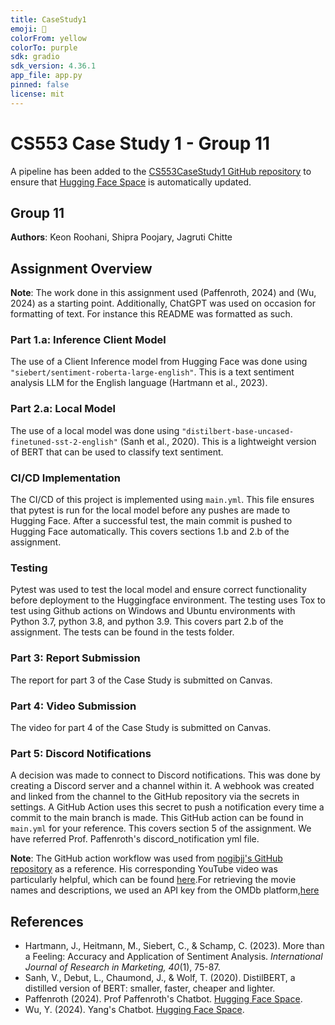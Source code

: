 ```yaml
---
title: CaseStudy1
emoji: 💬
colorFrom: yellow
colorTo: purple
sdk: gradio
sdk_version: 4.36.1
app_file: app.py
pinned: false
license: mit
---
```


# CS553 Case Study 1 - Group 11

A pipeline has been added to the [CS553CaseStudy1 GitHub repository](https://github.com/jvroo/CS553CaseStudy1.git) to ensure that [Hugging Face Space](https://huggingface.co/spaces/ML-OPS-Grp11/CaseStudy1) is automatically updated.

## Group 11
**Authors**: Keon Roohani, Shipra Poojary, Jagruti Chitte

## Assignment Overview

**Note**: The work done in this assignment used (Paffenroth, 2024) and (Wu, 2024) as a starting point. Additionally, ChatGPT was used on occasion for formatting of text. For instance this README was formatted as such. 

### Part 1.a: Inference Client Model
The use of a Client Inference model from Hugging Face was done using `"siebert/sentiment-roberta-large-english"`. This is a text sentiment analysis LLM for the English language (Hartmann et al., 2023).

### Part 2.a: Local Model
The use of a local model was done using `"distilbert-base-uncased-finetuned-sst-2-english"` (Sanh et al., 2020). This is a lightweight version of BERT that can be used to classify text sentiment.

### CI/CD Implementation
The CI/CD of this project is implemented using `main.yml`. This file ensures that pytest is run for the local model before any pushes are made to Hugging Face. After a successful test, the main commit is pushed to Hugging Face automatically. This covers sections 1.b and 2.b of the assignment.

### Testing
Pytest was used to test the local model and ensure correct functionality before deployment to the Huggingface environment.
The testing uses Tox to test using Github actions on Windows and Ubuntu environments with Python 3.7, python 3.8,
and python 3.9. 
This covers part 2.b of the assignment. The tests can be found in the tests folder. 

### Part 3: Report Submission
The report for part 3 of the Case Study is submitted on Canvas.

### Part 4: Video Submission
The video for part 4 of the Case Study is submitted on Canvas.

### Part 5: Discord Notifications
A decision was made to connect to Discord notifications. This was done by creating a Discord server and a channel within it. A webhook was created and linked from the channel to the GitHub repository via the secrets in settings. A GitHub Action uses this secret to push a notification every time a commit to the main branch is made. This GitHub action can be found in `main.yml` for your reference. This covers section 5 of the assignment. We have referred Prof. Paffenroth's discord_notification yml file.

**Note**: The GitHub action workflow was used from [nogibjj's GitHub repository](https://github.com/nogibjj/hugging-face) as a reference. His corresponding YouTube video was particularly helpful, which can be found [here](https://www.youtube.com/watch?v=VYSGjUa5sc4&feature=youtu.be).For retrieving the movie names and descriptions, we used an API key from the OMDb platform,[here](https://www.omdbapi.com/)


## References
- Hartmann, J., Heitmann, M., Siebert, C., & Schamp, C. (2023). More than a Feeling: Accuracy and Application of Sentiment Analysis. *International Journal of Research in Marketing, 40*(1), 75-87.
- Sanh, V., Debut, L., Chaumond, J., & Wolf, T. (2020). DistilBERT, a distilled version of BERT: smaller, faster, cheaper and lighter.
- Paffenroth (2024). Prof Paffenroth's Chatbot. [Hugging Face Space](https://huggingface.co/spaces/rcpaffenroth/chatbot).
- Wu, Y. (2024). Yang's Chatbot. [Hugging Face Space](https://huggingface.co/spaces/YangWu001/CS553_Example).
